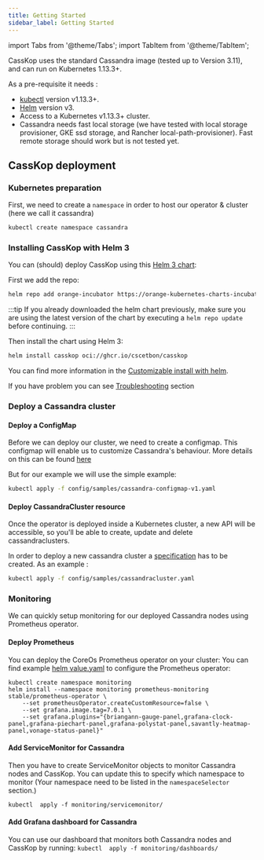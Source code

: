 ```yaml
---
title: Getting Started
sidebar_label: Getting Started
---
```

import Tabs from '@theme/Tabs';
import TabItem from '@theme/TabItem';

CassKop uses the standard Cassandra image (tested up to Version 3.11), and can run on Kubernetes 1.13.3+.


As a pre-requisite it needs :

- [kubectl](https://kubernetes.io/docs/tasks/tools/install-kubectl/) version v1.13.3+.
- [Helm](https://helm.sh/) version v3.
- Access to a Kubernetes v1.13.3+ cluster.
- Cassandra needs fast local storage (we have tested with local storage provisioner, GKE ssd storage, and Rancher local-path-provisioner). Fast remote storage should work but is not tested yet.

## CassKop deployment

### Kubernetes preparation

First, we need to create a `namespace` in order to host our operator & cluster (here we call it cassandra)

```bash
kubectl create namespace cassandra
```

### Installing CassKop with Helm 3

You can (should) deploy CassKop using this [Helm 3 chart](https://github.com/Orange-Opensource/casskop/tree/master/helm):

First we add the repo:

```bash
helm repo add orange-incubator https://orange-kubernetes-charts-incubator.storage.googleapis.com/
```

:::tip
If you already downloaded the helm chart previously, make sure you are using the latest version of the chart by executing a `helm repo update` before continuing.
:::

Then install the chart using Helm 3:

```bash
helm install casskop oci://ghcr.io/cscetbon/casskop
```

You can find more information in the [Customizable install with helm](/casskop/docs/configuration_deployment/customizable_install_with_helm).

If you have problem you can see [Troubleshooting](/casskop/docs/troubleshooting/operations_issues) section

### Deploy a Cassandra cluster

#### Deploy a ConfigMap

Before we can deploy our cluster, we need to create a configmap.
This configmap will enable us to customize Cassandra's behaviour.
More details on this can be found [here](/casskop/docs/configuration_deployment/cassandra_configuration#configuration-override-using-configmap)

But for our example we will use the simple example:

```bash
kubectl apply -f config/samples/cassandra-configmap-v1.yaml
```

#### Deploy CassandraCluster resource

Once the operator is deployed inside a Kubernetes cluster, a new API will be accessible, so
you'll be able to create, update and delete cassandraclusters.

In order to deploy a new cassandra cluster a [specification](https://github.com/cscetbon/casskop/blob/master/config/samples/cassandracluster.yaml) has to be created. As an example :

``` bash
kubectl apply -f config/samples/cassandracluster.yaml
```

### Monitoring

We can quickly setup monitoring for our deployed Cassandra nodes using
Prometheus operator.

#### Deploy Prometheus

You can deploy the CoreOs Prometheus operator on your cluster:
You can find example [helm value.yaml](https://github.com/cscetbon/casskop/blob/master/config/samples/prometheus-values.yaml) to configure the Prometheus operator:

```console
kubectl create namespace monitoring
helm install --namespace monitoring prometheus-monitoring stable/prometheus-operator \
    --set prometheusOperator.createCustomResource=false \
    --set grafana.image.tag=7.0.1 \
    --set grafana.plugins="{briangann-gauge-panel,grafana-clock-panel,grafana-piechart-panel,grafana-polystat-panel,savantly-heatmap-panel,vonage-status-panel}"
```

#### Add ServiceMonitor for Cassandra

Then you have to create ServiceMonitor objects to monitor Cassandra nodes and CassKop. You can update this to specify 
which namespace to monitor (Your namespace need to be listed in the `namespaceSelector` section.)

```kubectl  apply -f monitoring/servicemonitor/```


#### Add Grafana dashboard for Cassandra

You can use our dashboard that monitors both Cassandra nodes and CassKop by running:
```kubectl  apply -f monitoring/dashboards/```
